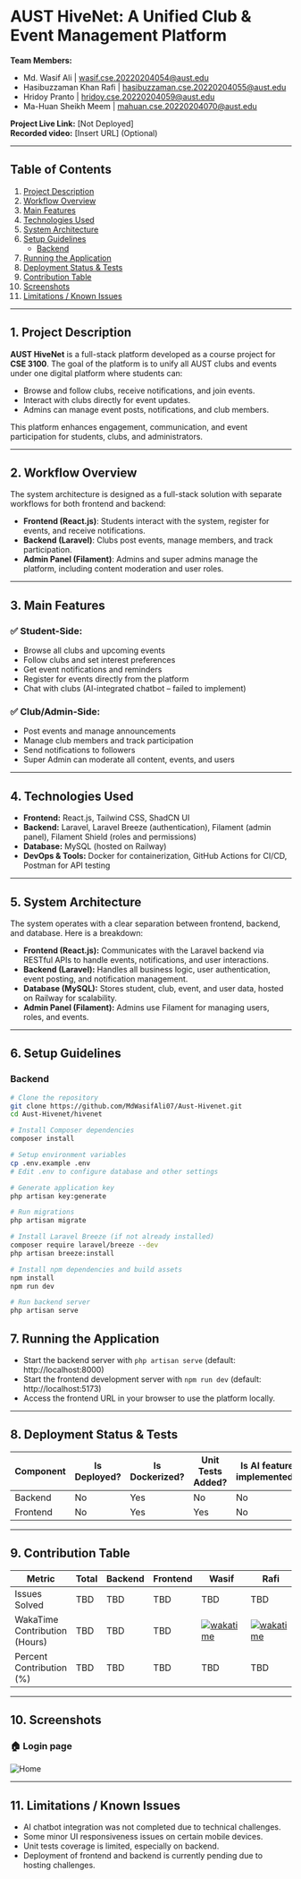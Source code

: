 # AUST HiveNet: A Unified Club & Event Management Platform

**Team Members:**
- Md. Wasif Ali | wasif.cse.20220204054@aust.edu
- Hasibuzzaman Khan Rafi | hasibuzzaman.cse.20220204055@aust.edu
- Hridoy Pranto | hridoy.cse.20220204059@aust.edu
- Ma-Huan Sheikh Meem | mahuan.cse.20220204070@aust.edu

**Project Live Link:** [Not Deployed]  
**Recorded video:** [Insert URL] (Optional)

---

## Table of Contents

1. [Project Description](#1-project-description)
2. [Workflow Overview](#2-workflow-overview)
3. [Main Features](#3-main-features)
4. [Technologies Used](#4-technologies-used)
5. [System Architecture](#5-system-architecture)
6. [Setup Guidelines](#6-setup-guidelines)
    - [Backend](#backend)
7. [Running the Application](#7-running-the-application)
8. [Deployment Status & Tests](#8-deployment-status--tests)
9. [Contribution Table](#9-contribution-table)
10. [Screenshots](#10-screenshots)
11. [Limitations / Known Issues](#11-limitations--known-issues)

---

## 1. Project Description

**AUST HiveNet** is a full-stack platform developed as a course project for **CSE 3100**. The goal of the platform is to unify all AUST clubs and events under one digital platform where students can:
- Browse and follow clubs, receive notifications, and join events.
- Interact with clubs directly for event updates.
- Admins can manage event posts, notifications, and club members.

This platform enhances engagement, communication, and event participation for students, clubs, and administrators. 

---

## 2. Workflow Overview

The system architecture is designed as a full-stack solution with separate workflows for both frontend and backend:
- **Frontend (React.js)**: Students interact with the system, register for events, and receive notifications.
- **Backend (Laravel)**: Clubs post events, manage members, and track participation.
- **Admin Panel (Filament)**: Admins and super admins manage the platform, including content moderation and user roles.

---

## 3. Main Features

### ✅ Student-Side:
- Browse all clubs and upcoming events
- Follow clubs and set interest preferences
- Get event notifications and reminders
- Register for events directly from the platform
- Chat with clubs (AI-integrated chatbot – failed to implement)

### ✅ Club/Admin-Side:
- Post events and manage announcements
- Manage club members and track participation
- Send notifications to followers
- Super Admin can moderate all content, events, and users

---

## 4. Technologies Used

- **Frontend:** React.js, Tailwind CSS, ShadCN UI
- **Backend:** Laravel, Laravel Breeze (authentication), Filament (admin panel), Filament Shield (roles and permissions)
- **Database:** MySQL (hosted on Railway)
- **DevOps & Tools:** Docker for containerization, GitHub Actions for CI/CD, Postman for API testing

---

## 5. System Architecture

The system operates with a clear separation between frontend, backend, and database. Here is a breakdown:
- **Frontend (React.js):** Communicates with the Laravel backend via RESTful APIs to handle events, notifications, and user interactions.
- **Backend (Laravel):** Handles all business logic, user authentication, event posting, and notification management.
- **Database (MySQL):** Stores student, club, event, and user data, hosted on Railway for scalability.
- **Admin Panel (Filament):** Admins use Filament for managing users, roles, and events.

---

## 6. Setup Guidelines  

### Backend  
```bash
# Clone the repository
git clone https://github.com/MdWasifAli07/Aust-Hivenet.git
cd Aust-Hivenet/hivenet

# Install Composer dependencies
composer install

# Setup environment variables
cp .env.example .env
# Edit .env to configure database and other settings

# Generate application key
php artisan key:generate

# Run migrations
php artisan migrate

# Install Laravel Breeze (if not already installed)
composer require laravel/breeze --dev
php artisan breeze:install

# Install npm dependencies and build assets
npm install
npm run dev

# Run backend server
php artisan serve

```
## 7. Running the Application  
- Start the backend server with `php artisan serve` (default: http://localhost:8000)  
- Start the frontend development server with `npm run dev` (default: http://localhost:5173)  
- Access the frontend URL in your browser to use the platform locally.  

---  

## 8. Deployment Status & Tests  

| Component | Is Deployed? | Is Dockerized? | Unit Tests Added?  | Is AI feature implemented? |
| --------- | ------------ | -------------- | ------------------ | -------------------------- |
| Backend   | No         | Yes     | No  | No       |
| Frontend  | No          | Yes      | Yes        | No                     |

---
## 9. Contribution Table

| Metric                        | Total | Backend | Frontend | Wasif                                                                                                                                                                                                                                                  | Rafi                                                                                                                                                                                                                                                  | Hridoy                                                                                                                                                                                                                                               | Meem                                                                                                                                                                                                                                                 |
| ----------------------------- | ----- | ------- | -------- | ------------------------------------------------------------------------------------------------------------------------------------------------------------------------------------------------------------------------------------------------------- | ------------------------------------------------------------------------------------------------------------------------------------------------------------------------------------------------------------------------------------------------------- | ------------------------------------------------------------------------------------------------------------------------------------------------------------------------------------------------------------------------------------------------------- | ------------------------------------------------------------------------------------------------------------------------------------------------------------------------------------------------------------------------------------------------------- |
| Issues Solved                 | TBD   | TBD     | TBD      | TBD                                                                                                                                                                                                                                                     | TBD                                                                                                                                                                                                                                                     | TBD                                                                                                                                                                                                                                                     | TBD                                                                                                                                                                                                                                                     |
| WakaTime Contribution (Hours) | TBD   | TBD     | TBD      | [![wakatime](https://wakatime.com/badge/github/MdWasifAli99/Aust-HiveNet.svg)](https://wakatime.com/badge/github/MdWasifAli99/Aust-HiveNet) |  [![wakatime](https://wakatime.com/badge/user/f5296c65-f0bc-4c44-9688-6b89e820da8b/project/71a91981-de96-4473-9b5a-5a4d9a792acd.svg)](https://wakatime.com/badge/user/f5296c65-f0bc-4c44-9688-6b89e820da8b/project/71a91981-de96-4473-9b5a-5a4d9a792acd) |[![wakatime](https://wakatime.com/badge/user/c0eb3a4c-6b10-43ca-9489-537dacbac401/project/a4afd59a-463e-4bfd-9e1e-bf53cc56a622.svg)](https://wakatime.com/badge/user/c0eb3a4c-6b10-43ca-9489-537dacbac401/project/a4afd59a-463e-4bfd-9e1e-bf53cc56a622)| [![wakatime](https://wakatime.com/badge/user/119f505c-cbde-4768-9400-0f9daac44200/project/4cc15319-388a-465c-9f1d-2113f8200be7.svg)](https://wakatime.com/badge/user/119f505c-cbde-4768-9400-0f9daac44200/project/4cc15319-388a-465c-9f1d-2113f8200be7) |
| Percent Contribution (%)      | TBD   | TBD     | TBD      | TBD                                                                                                                                                                                                                                                     | TBD                                                                                                                                                                                                                                                     | TBD                                                                                                                                                                                                                                                     | TBD                                                                                                                                                                                                                                                     |

---
## 10. Screenshots

### 🏠 Login page
![Home](./screenshots/homepage.png)

---

## 11. Limitations / Known Issues  
- AI chatbot integration was not completed due to technical challenges.  
- Some minor UI responsiveness issues on certain mobile devices.  
- Unit tests coverage is limited, especially on backend.  
- Deployment of frontend and backend is currently pending due to hosting challenges.  
